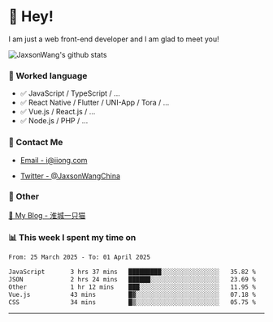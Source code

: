 # 👋 Hey!

I am just a web front-end developer and I am glad to meet you!

![JaxsonWang's github stats](https://github-readme-stats.vercel.app/api?username=JaxsonWang&&show_icons=true&&title_color=1abc9c&&icon_color=1abc9c)


### 📝 Worked language

- ✅ JavaScript / TypeScript / ...
- ✅ React Native / Flutter / UNI-App / Tora / ...
- ✅ Vue.js / React.js / ...
- ✅ Node.js / PHP / ...

### 📮 Contact Me

- [Email - i@iiong.com](mailto:i@iiong.com)

- [Twitter - @JaxsonWangChina](https://twitter.com/JaxsonWangChina)

### 🤪 Other

[📌 My Blog - 淮城一只猫](https://iiong.com)

### 📊 This week I spent my time on

<!--START_SECTION:waka-->

```txt
From: 25 March 2025 - To: 01 April 2025

JavaScript       3 hrs 37 mins   █████████░░░░░░░░░░░░░░░░   35.82 %
JSON             2 hrs 24 mins   ██████░░░░░░░░░░░░░░░░░░░   23.69 %
Other            1 hr 12 mins    ███░░░░░░░░░░░░░░░░░░░░░░   11.95 %
Vue.js           43 mins         █▓░░░░░░░░░░░░░░░░░░░░░░░   07.18 %
CSS              34 mins         █▒░░░░░░░░░░░░░░░░░░░░░░░   05.75 %
```

<!--END_SECTION:waka-->

---
